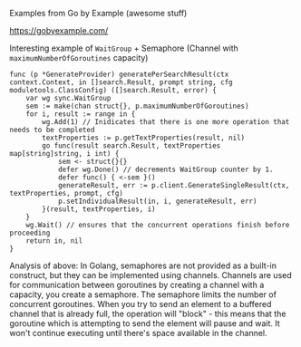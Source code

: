 Examples from Go by Example (awesome stuff)

https://gobyexample.com/

Interesting example of `WaitGroup` + Semaphore (Channel with `maximumNumberOfGoroutines` capacity)

```golang
func (p *GenerateProvider) generatePerSearchResult(ctx context.Context, in []search.Result, prompt string, cfg moduletools.ClassConfig) ([]search.Result, error) {
	var wg sync.WaitGroup
	sem := make(chan struct{}, p.maximumNumberOfGoroutines)
	for i, result := range in {
		wg.Add(1) // Inidicates that there is one more operation that needs to be completed
		textProperties := p.getTextProperties(result, nil)
		go func(result search.Result, textProperties map[string]string, i int) {
			sem <- struct{}{}
			defer wg.Done() // decrements WaitGroup counter by 1.
			defer func() { <-sem }()
			generateResult, err := p.client.GenerateSingleResult(ctx, textProperties, prompt, cfg)
			p.setIndividualResult(in, i, generateResult, err)
		}(result, textProperties, i)
	}
	wg.Wait() // ensures that the concurrent operations finish before proceeding
	return in, nil
}
```

Analysis of above:
In Golang, semaphores are not provided as a built-in construct, but they can be implemented using channels. Channels are used for communication between goroutines by creating a channel with a capacity, you create a semaphore. The semaphore limits the number of concurrent goroutines. When you try to send an element to a buffered channel that is already full, the operation will "block" - this means that the goroutine which is attempting to send the element will pause and wait. It won't continue executing until there's space available in the channel.
